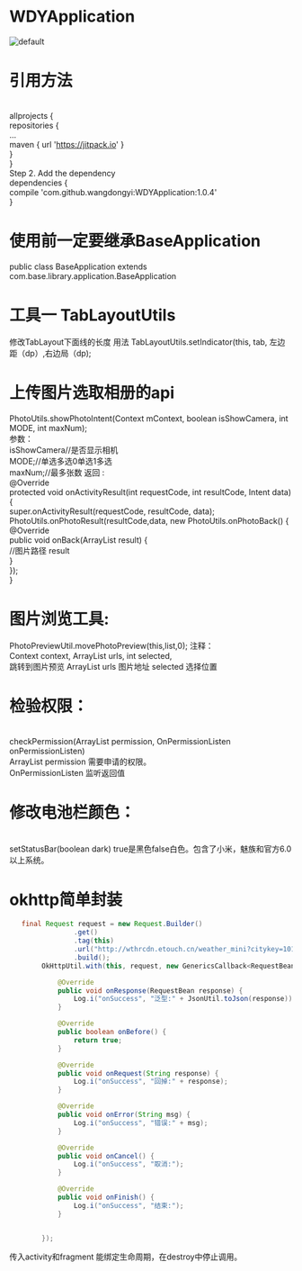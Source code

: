 # WDYApplication
![default](https://cloud.githubusercontent.com/assets/9795249/26715147/1b94607c-47a7-11e7-92dd-81494f8dbc7f.jpeg)
# 引用方法
<br>	allprojects {
<br>		repositories {
<br>		...
<br>			maven { url 'https://jitpack.io' }
<br>	}
<br>	}
<br> Step 2. Add the dependency
<br>	dependencies {
<br>	        compile 'com.github.wangdongyi:WDYApplication:1.0.4'
<br>	}

# 使用前一定要继承BaseApplication
public class BaseApplication extends com.base.library.application.BaseApplication 

# 工具一 TabLayoutUtils
修改TabLayout下面线的长度
用法 TabLayoutUtils.setIndicator(this, tab, 左边距（dp）,右边局（dp);
# 上传图片选取相册的api
PhotoUtils.showPhotoIntent(Context mContext, boolean isShowCamera, int MODE, int maxNum);
<br>参数：
<br>isShowCamera//是否显示相机 
<br>MODE;//单选多选0单选1多选 
<br>maxNum;//最多张数
返回 :
<br> @Override
<br> protected void onActivityResult(int requestCode, int resultCode, Intent data) {
<br> super.onActivityResult(requestCode, resultCode, data);
<br> PhotoUtils.onPhotoResult(resultCode,data, new PhotoUtils.onPhotoBack() {
<br> @Override
<br> public void onBack(ArrayList<String> result) {
<br> //图片路径 result
<br> }
<br> });
<br> }
# 图片浏览工具:
PhotoPreviewUtil.movePhotoPreview(this,list,0);
注释：
<br> Context context, ArrayList<String> urls, int selected,
<br> 跳转到图片预览 ArrayList<String> urls 图片地址 selected 选择位置
# 检验权限：
<br> checkPermission(ArrayList<String> permission, OnPermissionListen onPermissionListen)
<br> ArrayList<String> permission 需要申请的权限。
<br> OnPermissionListen 监听返回值
# 修改电池栏颜色：
<br>setStatusBar(boolean dark) true是黑色false白色。包含了小米，魅族和官方6.0以上系统。
# okhttp简单封装
```Java
   final Request request = new Request.Builder()
                .get()
                .tag(this)
                .url("http://wthrcdn.etouch.cn/weather_mini?citykey=101010100")
                .build();
        OkHttpUtil.with(this, request, new GenericsCallback<RequestBean>() {

            @Override
            public void onResponse(RequestBean response) {
                Log.i("onSuccess", "泛型:" + JsonUtil.toJson(response));
            }

            @Override
            public boolean onBefore() {
                return true;
            }

            @Override
            public void onRequest(String response) {
                Log.i("onSuccess", "回掉:" + response);
            }

            @Override
            public void onError(String msg) {
                Log.i("onSuccess", "错误:" + msg);
            }

            @Override
            public void onCancel() {
                Log.i("onSuccess", "取消:");
            }

            @Override
            public void onFinish() {
                Log.i("onSuccess", "结束:");
            }


        });
```
传入activity和fragment 能绑定生命周期，在destroy中停止调用。
